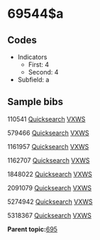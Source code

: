 # 69544$a

## Codes

-   Indicators
    -   First: 4
    -   Second: 4
-   Subfield: a

## Sample bibs

110541 [Quicksearch](https://search.library.yale.edu/catalog/110541) [VXWS](http://prodorbis.library.yale.edu:7014/vxws/GetHoldingsService?bibId=110541)

579466 [Quicksearch](https://search.library.yale.edu/catalog/579466) [VXWS](http://prodorbis.library.yale.edu:7014/vxws/GetHoldingsService?bibId=579466)

1161957 [Quicksearch](https://search.library.yale.edu/catalog/1161957) [VXWS](http://prodorbis.library.yale.edu:7014/vxws/GetHoldingsService?bibId=1161957)

1162707 [Quicksearch](https://search.library.yale.edu/catalog/1162707) [VXWS](http://prodorbis.library.yale.edu:7014/vxws/GetHoldingsService?bibId=1162707)

1848022 [Quicksearch](https://search.library.yale.edu/catalog/1848022) [VXWS](http://prodorbis.library.yale.edu:7014/vxws/GetHoldingsService?bibId=1848022)

2091079 [Quicksearch](https://search.library.yale.edu/catalog/2091079) [VXWS](http://prodorbis.library.yale.edu:7014/vxws/GetHoldingsService?bibId=2091079)

5274942 [Quicksearch](https://search.library.yale.edu/catalog/5274942) [VXWS](http://prodorbis.library.yale.edu:7014/vxws/GetHoldingsService?bibId=5274942)

5318367 [Quicksearch](https://search.library.yale.edu/catalog/5318367) [VXWS](http://prodorbis.library.yale.edu:7014/vxws/GetHoldingsService?bibId=5318367)

**Parent topic:**[695](../../tags/695/695.md)

